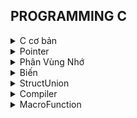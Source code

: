 ## PROGRAMMING C

<details>

<summary>C cơ bản</summary>

### Sử dụng thư viện #include <stdint.h>
- Một số kiểu dữ liệu thông dụng:

	| Name | Type | Range | 
  	|:-------:|:--------:|:--------:|
  	|int8|1 byte signed|-128 to 127|
	|uint8_t |1 byte unsgined|0 to 255|
	|int16_t |2 bytes signed|-32768 to 32767|
    |uint16_t|2 byte unsigned|0 to 65535|
    |int32_t |2 byte unsigned|-2147483648 to 2147483647|
    |uint32_t|4 bytes unsigned|0 to 4294967295|
    |int64_t |8 bytes signed|-9223372036854775808 to 9223372036854775807|
    |uint64_t|8 bytes unsigned|0 to 18446744073709551615|
- int8_t là kiểu dữ liệu số nguyên có dấu với độ lớn 8 bits (bit là đơn vị lưu trữ nhỏ nhất trong máy tính), và 1 byte độ lớn vùng nhớ máy tính tương đương với 8 bits. Tương tự cho các kiểu dữ liệu khác như int64_t là kiểu số nguyên 8 bytes (64 bits bằng 8 bytes).
- uint8_t là kiểu dữ liệu số nguyên không dấu có range là 2^8 = 256 - 1 = 0 to 255.

### Sử dụng Typedef
- Typedef được sử dụng để cung cấp kiểu cho một tên mới.

 `typedef unsigned char BYTE;`
- Sau khi gán typedef, `BYTE` có thể được sử dụng như là viết tắt cho `unsigned char`

`BYTE b1, b2;`

#### Ví dụ:
```c
#include <stdio.h>
typedef float typefloat;
int main(){
    typefloat a = 10.3; 
    printf("a=%f\n", a); // a=10.3
    return 0;
}
```
### Sử dụng function
- Dùng để tạo ra các chương trình con, khi sử dụng ta chỉ cần gọi function() vào hàm main();

#### Ví dụ:
```c
#include <stdio.h>
void tich(int a, int b){  //Đây là hàm tich()
    printf("Tich %d va %d la %d",a, b, a*b);
}
int tong(int c, int d){ //Hàm này có kiểu trả về là int
    return c+d;
}
int main(){
    tich(2,3); // tich 2 va 3 la 6
    printf("Tong c va d la %d",tong(4,5)); //Tong c va d la 9
    return 0;
}
```
### Vòng lặp for
- Vòng lặp for là cấu trúc điều khiển lặp được dùng để thực hiện một lệnh hay một khối lệnh với số lần lặp được xác định
```c
    for(khởi tạo giá trị biến lặp; điều kiện lặp; cập nhật biến lặp){
        //Các lệnh cần lặp
    }
```
#### Ví dụ:
```c
#include<stdio.h>

int main(){
    for(int i = 0; i<3; i++){
        printf("%d ", i); // 0 1 2.
    };
    return 0;
}
```
### Lệnh Break
- Lệnh break là điều kiện dùng để thoát lệnh chương trình trong một vòng lặp.
#### Ví dụ:
```c
#include <stdio.h>
int main(){
    uint8_t i = 0;
    for(;;i++)
    {
        if(i>4)break;
        printf("%d ", i); //0 1 2 3 4.
    }
    return 0;
}
```
### Lệnh continue
- Lệnh continue hoạt động giống câu lệnh break. Thay vì buộc kết thúc vòng lặp, nó buộc trở về kiểm tra điều kiện để thực hiện vòng lặp tiếp theo và bỏ qua các lệnh bên trong vòn lặp hiện tại sau lệnh continue.
#### Ví dụ:
```c
#include<stdio.h>

int main(){
    for(int i = 0; i < 5; i++){
        if(i==2) continue;
        printf("%d ", i); // 0 1 3 4
    }
    return 0;
}
```
### Vòng lặp While
- Vòng lặp while được sử dụng để lặp một phần của chương trình một vài lần. Nếu số lần lặp không được xác định trước thì vòng lặp lặp while được khuyến khích sử dụng trong trường hợp này.
#### Ví dụ
```c
#include <stdio.h>
int main(){
    int i = 0;
    while (i<10>){
        printf("i: %d ", i);  // 0 1 2 3 4 5 6 7 8 9
        i++;
    }
    return 0;
}
```
### Vòng lặp Do-While
- Vòng lặp Do-While sẽ chạy chương trình trong do {} trước bất kể điều kiện đúng hay sai. Sau khi chạy chương trình xong sẽ kiểm tra điều kiện while().
#### Ví dụ:
```c
#include <stdio.h>
int main(){
    int i = 0;
    do{
        printf("i = %d ", i); // 0 1 2 3 4
        i++;
    }while(i<5);
}
```
### Mệnh đề If_Else.
- Mệnh đề If-else được sử dụng để kiểm tra một biểu thức điều kiện nào đó có đúng hay không, nếu đúng thì thực thi những câu lệnh bên trong khối lệnh if và ngược lại nếu sai thì nó sẽ bỏ qua những câu lệnh đó.
1. Mệnh đề if
```c
 if (condition) {  
  // khối
   lệnh này được thực thi nếu condition = true
}
```
#### Ví dụ
```c
#include <stdio.h>
int main () {
   int num = 10;
        if (num % 2 == 0) {
            printf("num la so chan."); //num la so chan
        }   
   return 0;
}
```
2. Mệnh đề if-else
```c
if (condition) {  
  // khối lệnh này được thực thi nếu condition = true
} else {
  // khối lệnh này được thực thi nếu condition = false
}
```
#### Ví dụ:
```c
#include <stdio.h>
int main() {
    int num = 11;
    if (num % 2 == 0) {
        printf("num la so chan.");
    } else {
        printf("num la so le.");   //num la so le
    }
    return 0;
}
```
3. Mệnh đề if-elseif-else
```c
if (condition1) {  
  // khối lệnh này được thực thi nếu condition1 = true
} else if (condition2) {
  // khối lệnh này được thực thi nếu condition1 = false và condition2 = true
...
} else {
  // khối lệnh này được thực thi nếu nếu tất cả những điều kiện trên = false
}
```
#### Ví dụ:
```c
#include <stdio.h>
 
int main() {
    int num;
    printf("Nhap 1 so de kiem tra thang diem:");
    scanf("%d", &num);
    if (num < 0 || num >= 100) {
        printf("Ban nen nhap so tu 1 den 100");
    } else if (num > 0 && num < 50) {
        printf("Fail");
    } else if (num >= 50 && num < 60) {
        printf("D Grade");
    } else if (num >= 60 && num < 70) {
        printf("C Grade");
    } else if (num >= 70 && num < 80) {
        printf("B Grade");
    } else if (num >= 80 && num < 90) {
        printf("A Grade");
    } else if (num >= 90 && num <= 100) {
        printf("A+ Grade");
    }
    return 0;
    //Nhap 1 so de kiem tra thang diem: 80
    //A Grade
    //Nhap 1 so de kiem tra thang diem: 101
    //Ban nen nhap so tu 1 den 100
}
```
### Enum và Swich-Case
- Switch-Case tương tự if-else và khi sử dụng switch-case cho hiệu năng tốt hơn.
```c
switch (expression)
​{
   case constant1:
     // statements
     break;
   case constant2:
     // statements
     break;
   .
   .
   .
   default:
     // default statements
}
```
- Enum là kiểu dữ liệu cố định, chỉ cho phép biến nhận số số giá trị nhất định nào đó. Các giá trị enum có thể coi là một hằng số. Việc sử dụng enum giúp đảm bảo giá trị các biến chỉ nhận các giá trị mong đợi.
```c
enum enum_name{constant1, constant2, constant3, .......};
```
#### Ví dụ về sự kết hợp giữa enum và switch case.
```c
#include <stdio.h>
typedef enum{
    Thu2,
    Thu3,
    Thu4,
    Thu5,
    Thu6,
    Thu7,
    CN
}Thu;
int main(){
    Thu thu = Thu2;
    switch(thu){
    case Thu2;
        printf("Thu 2\n");
        break;
    case Thu3;
        printf("Thu 3\n");
        break;    
    case Thu4;
        printf("Thu 4\n");
        break;
    case Thu5;
        printf("Thu 5\n");
        break;
    case Thu6;
        printf("Thu 6\n");
        break;
    case Thu7;
        printf("Thu 7\n");
        break; 
    case CN;
        printf("CN\n");
        break;                      
    }
    return 0;
}
```
</details>
<details>

<summary>Pointer</summary>

- là biến dùng để trỏ đến địa chỉ của một biến khác chứa giá trị của biến đó.
- Bộ nhớ RAM chứa rất nhiều ô nhớ, mỗi ô nhớ có kích thước 1 byte.
- Mỗi ô nhớ có địa chỉ duy nhất và địa chỉ này được đánh số từ 0 trở đi. Nếu CPU 32 bit thì có 2^32 địa chỉ có thể đánh cho các ô nhớ trong RAM.

![pointer](https://gochocit.com/wp-content/uploads/2021/09/dia-chi-don-vi-nho-duoc-danh-dia-chi.png)

Khi khai báo biến, trình biên dịch dành riêng một vùng nhớ với địa chỉ duy nhất để lưu biến. Trình biên dịch có nhiệm vụ liên kết địa chỉ ô nhớ đó với tên biến. Khi gọi tên biến, nó sẽ truy xuất tự động đến ô nhớ đã liên kết với tên biến để lấy dữ liệu. Các bạn phải luôn phân biệt giữa địa chỉ bộ nhớ và dữ liệu được lưu trong đó.

![pointer](https://gochocit.com/wp-content/uploads/2021/09/dia-chi-cua-bien-la-dia-chi-o-nho-dau-tien.png)

### Cú pháp con trỏ.
`Kiểu_dữ_liệu* tên_con_trỏ`
#### Ví dụ:
- `int *ptr; // Con trỏ kiểu số nguyên`
- `float *ptr; // Con trỏ kiểu số thực`
- `void *ptr; // Con trỏ không có kiểu dữ liệu trả về` 
- `int *ptr[]; // Con trỏ kiểu mảng có kiểu số nguyên`
- `void *ptr[]; // Con trỏ kiểu mảng không có kiểu dữ liệu trả về`

### Lưu ý khi sử dụng con trỏ.
#### Kiểu dữ liệu của biến chứa giá trị khi ta tạo một con trỏ thì con trỏ đó cũng phải giống kiểu dữ liệu của biến đó.

#### Ví dụ:
```c
int a = 10; // a là biến có kiểu dữ liệu số nguyên
char b = 'c' // y là biến có kiểu dữ liệu ký tự
int *ptr = &a; // ptr là con trỏ trỏ đến địa chỉ biến a và con trỏ phải là con trỏ kiểu dữ liệu số nguyên nên chương trình đúng.
float *ptrr = &b // ptrr là con trỏ trỏ đến địa chỉ biến b nhưng mà con trỏ có kiểu dữ liệu khác kiểu dữ liệu biến b nên chương trình sai.
```
### Kích thước con trỏ
#### Ví dụ khai báo con trỏ:
```c
char *p1;
int *p2;
float *p3;
double *p4;
```
Kích thước này của các biến con trỏ phụ thuộc vào môi trường hệ thống máy tính:
- Môi trường MS-DOS 16 bit: 2 bytes
- Môi trường Windows 32 bit: 4 bytes
- Môi trường Windows 64 bit: 8 bytes
#### Chương trình xem kích thước con trỏ
```c
#include <stdio.h>

int main() {
	char *p1;
	int *p2;
	float *p3;
	double *p4;
	printf("Size of char type pointer: %lu\n bytes",sizeof(char *));   // 8 bytes
    printf("Size of int type pointer: %lu\n bytes",sizeof(int *));     // 8 bytes
    printf("Size of float type pointer: %lu\n bytes",sizeof(float *)); // 8 bytes
    printf("Size of double type pointer: %lu\n bytes",sizeof(double *));// 8 bytes
	return 0;
}
```
### Con trỏ NULL

Con trỏ NULL là con trỏ có địa chỉ 0x00 đây là con trỏ ứng dụng rất nhiều vào các dự án thực tế vì tính ổn định và dễ kiểm soát chương trình và khi các biến con trỏ mà ta không sử dụng thì nên gán NULL.

#### Ví dụ:
```c
int *ptr; // đây là con trỏ chưa khởi tạo và trỏ đến một địa chỉ bất kì.
int *ptrr = NULL; // đây là con trỏ có giá trị 0x00.
int *ptrrr = null; // là sai, null phải viết hoa 
```
### Pointer to Pointer

Là một con trỏ trỏ đến địa chỉ của một con trỏ khác. Sử dụng rất nhiều vào các bài toán Linker list.

#### Ví dụ:
```c
 int a = 20;
 int *ptr = &a;
 int **ptp = &ptr;
 printf("Gia tri của a la: %d\n", *ptr); // a = 20
 printf("Dia chi của a la: %d\n", ptr); // Địa chỉ a la: 0061FF18 
 printf("Gia tri cua a la: %d\n", **ptp); // a = 20
 printf("Dia chi cua a la: %d\n", ptp); // Địa chỉ a: 0061FF14
```

### Con trỏ hàm
- Con trỏ hàm dùng để trỏ đến địa chỉ của các hàm.
- Cú pháp: `kiểu trả về(*tên con trỏ)(intput-parameter)`
#### Ví dụ:
```c
#include <stdio.h>
int tong (int a, int b){
    printf("Tong %d va %d la: %d", a, b, a+b);
    return a+b;
}
float tich(float a, float b){
    return a*b;
}
int main(){
    int(*ptr)(int,int); // Con trỏ hàm
    ptr = &tong;
    ptr(2,5); //Tong 2 va 5 la 7
    float(*ptrTich)(float,float) = &tich;
    printf("Tich la: %d\n", ptrTich(3,3)); //Tich la: 9
    return 0;
}
```
### Sử dụng con trỏ hàm như một Input Parameter
```c
#include<stdio.h>
void tong (int a, int b){
    printf("Tong %d va %d la: %d",a ,b, a+b);
}
void tinhtoan(void(*ptrTinhToan)(int,int), int a, int b){
    printf("Tinh toan\n");
    ptrTinhToan(a,b);
}
int main(){
    tinhtoan(&tong, 3, 4); //Tong 3 va 4 la: 7
    return 0;
}
```
### Sử dụng con trỏ hàm trong một mảng
```c
#include<stdio.h>
void tong (int a, int b){
    printf("Tong %d va %d la: %d",a ,b, a+b);
}
void hieu (int a, int b){
    printf("Hieu %d va %d la: %d", a, b, a-b);
}
int main(){
    
    void *ptr[]={&tong, &hieu};
    ((void(*)(int ,int))ptr[0])(2,3); // Tong 2 va 3 la 5
    ((void(*)(int ,int))ptr[1])(5,2); // Hieu 5 va 2 la 3
    return 0;
}
```

</details>

<details>

<summary>Phân Vùng Nhớ</summary>

|          Stack          |
| :---------------------: |
|            ↓            |
|            ↑            |
|          Heap           |
| Bss(Uninitialized data) |
| Data(Initialized data)  |
|          Text           |

##### Text:
- Quyền truy cập chỉ Read và nó chưa lệnh để thực thi nên tránh sửa đổi instruction.
- Chứa khai báo hằng số trong chương trình (.rodata)
##### Ví dụ
```c
#include <stdio.h>
const int i = 10;  // Biến i được lưu ở phân vùng text, chỉ đọc và không thể thay đổi giá trị
int main(){
    printf("i = %d\n, i");
    return 0;
}
```
##### Data:
- Quyền truy cập là read-write.
- Chứa biến toàn cục or biến static với giá trị khởi tạo khác không.
- Được giải phóng khi kết thúc chương trình. 
##### Ví dụ
```c
#include <stdio.h>
int a = 10;        // biến toàn cục, giá trị khởi tạo khác 0, được lưu ở phân vùng DATA
static int b = 20; //static toàn cục, được lưu ở phân vùng DATA
void test(){
    static int c = 30; //Static cục bộ(tức là nằm trong hàm), được lưu ở phân vùng DATA
}
int main(){
    printf("%d\n%d", a, b);
    test();
    //Khi thoát chương trình thì các biến này sẽ bị thu hồi lại.
    return 0;
}
```
##### Bss
- Quyền truy cập là read-write.
- Chứa biến toàn cục or biến static với giá trị khởi tạo bằng không or không khởi tạo.
- Được giải phóng khi kết thúc chương trình.
##### Ví dụ
```c
#include <stdio.h>
    int a = 0;    //Khởi tạo bằng 0 -> BSS
    static int b; //Static toàn cục không khởi tạo -> BSS
void test(){
    static int c; //Static cục bộ không khởi tạo -> BSS
}
int main(){
    printf("%d\n%d\n", a, b);
    test();
    return 0;
}
```
##### Stack
- Quyền truy cập là read-write.
- Được sử dụng cấp phát cho biến local, input parameter của hàm,…
- Sẽ được giải phóng khi ra khỏi block code/hàm
##### Ví dụ
```c
#include <stdio.h>
void tong(int a, int b){        //int a, int b: InputParameter. Được lưu ở phân vùng Stack
    int c;                      //int c: Biến cục bộ. Được lưu ở phân vùng stack
    c=a+b;
    printf("Tong a va b: %d\n", a+b);
    printf("dia chi a: %p\n", &a);
    printf("dia chi b: %p\n", &b);
    printf("dia chi c: %p\n", &c);
}
int main(){
    tong(5, 6); // Khởi tạo int a = 5, int b = 6, int c và có các địa chỉ tương ứng
    tong(2, 5); // Thu hồi địa chỉ các biến a,b,c của phép tính tong(5,6) và khởi tạo lại sử dụng lại các địa chỉ đó.
    return 0;
}
```
##### Heap
- Quyền truy cập là read-write.
- Được sử dụng để cấp phát bộ nhớ động như: Malloc, Calloc, …
- Sẽ được giải phóng khi gọi hàm free,…
##### Ví dụ
```c
#include <stdio.h>
#include <stdlib.h>

int main(){
    uint16_t *ptr = (uint16_t *)malloc(sizeof(uint16_t)*5); //Cần 5 ô nhớ và uint16_t -> 2 byte/1 ô nhớ. Vậy malloc cần 5x2 = 10 byte.
    for(int i = 0; i < 5; i++){
        ptr[i] = 2*i;
    }
    for(int i = 0; i < 5; i++){
        printf("i = %d\n", ptr[i]);
    }
    ptr =(uint16_t *)realloc(ptr, sizeof(uint16_t)*7); //Thay đổi 5 ô nhớ thành 7 ô nhớ bằng realloc
    for(int i = 0; i < 7; i++){
        ptr[i] = 2*i;
    }
    for(int i = 0; i < 7; i++){
        printf("i = %d\n", ptr[i]);
    }
    free(ptr); //Thu hồi vùng nhớ
    return 0;
}
```
### Sự khác nhau giữa bộ nhớ Heap và bộ nhớ Stack
- Bộ nhớ Heap và bộ nhớ Stack bản chất đều cùng là vùng nhớ được tạo ra và lưu trữ trong RAM khi chương trình được thực thi.
- Bộ nhớ Stack được dùng để lưu trữ các biến cục bộ trong hàm, tham số truyền vào... Truy cập vào bộ nhớ này rất nhanh và được thực thi khi chương trình được biên dịch.
- Vùng nhớ Stack được quản lý bởi hệ điều hành, dữ liệu được lưu trong Stack sẽ tự động hủy khi hàm thực hiện xong công việc của mình.
- Bộ nhớ Heap được dùng để lưu trữ vùng nhớ cho những biến con trỏ được cấp phát động bởi các hàm malloc - calloc - realloc (trong C). 
- Nếu liên tục cấp phát vùng nhớ mà không giải phóng thì sẽ bị lỗi tràn vùng nhớ Heap (Heap overflow).
#### Kích thước vùng nhớ.

- Stack: kích thước của bộ nhớ Stack là cố định, tùy thuộc vào từng hệ điều hành, ví dụ hệ điều hành Windows là 1 MB, hệ điều hành Linux là 8 MB (lưu ý là con số có thể khác tùy thuộc vào kiến trúc hệ điều hành của bạn).
- Heap: kích thước của bộ nhớ Heap là không cố định, có thể tăng giảm do đó đáp ứng được nhu cầu lưu trữ dữ liệu của chương trình.

#### Đặc điểm vùng nhớ.

- Stack: vùng nhớ Stack được quản lý bởi hệ điều hành, dữ liệu được lưu trong Stack sẽ tự động hủy khi hàm thực hiện xong công việc của mình.
- Heap: Vùng nhớ Heap được quản lý bởi lập trình viên (trong C hoặc C++), dữ liệu trong Heap sẽ không bị hủy khi hàm thực hiện xong, điều đó có nghĩa bạn phải tự tay hủy vùng nhớ bằng câu lệnh free (trong C), và delete hoặc delete [] (trong C++), nếu không sẽ xảy ra hiện tượng rò rỉ bộ nhớ. 
- Lưu ý: việc tự động dọn vùng nhớ còn tùy thuộc vào trình biên dịch trung gian.

#### Vấn đề lỗi xảy ra đối với vùng nhớ

- Stack: bởi vì bộ nhớ Stack cố định nên nếu chương trình bạn sử dụng quá nhiều bộ nhớ vượt quá khả năng lưu trữ của Stack chắc chắn sẽ xảy ra tình trạng tràn bộ nhớ Stack (Stack overflow), các trường hợp xảy ra như bạn khởi tạo quá nhiều biến cục bộ, hàm đệ quy vô hạn,...

```c
int foo(int x){
    printf("De quy khong gioi han\n");
    return foo(x);
}
```
- Heap: Nếu bạn liên tục cấp phát vùng nhớ mà không giải phóng thì sẽ bị lỗi tràn vùng nhớ Heap (Heap overflow). Nếu bạn khởi tạo một vùng nhớ quá lớn mà vùng nhớ Heap không thể lưu trữ một lần được sẽ bị lỗi khởi tạo vùng nhớ Heap thất bại.

```c
int *A = (int *)malloc(18446744073709551615);
```
</details>

<details>

<summary>Biến</summary>

- Một biến trong C là tên của vị trí bộ nhớ. Nó được sử dụng để lưu trữ dữ liệu. Giá trị của nó có thể được thay đổi và nó có thể được sử dụng lại nhiều lần. Mỗi biến trong C có một loại dữ liệu cụ thể, xác định kích thước của bộ nhớ của biến; phạm vi các giá trị có thể được lưu trữ trong bộ nhớ đó.Tên của một biến có thể bao gồm các chữ cái, chữ số và ký tự gạch dưới

## Cách khai báo cú pháp sử dụng biến

`kiểu_dữ_liệu tên_biến = giá_trị;`

##### Ví dụ:

- Biến số nguyên : `int a = 10;`
- Biến số thực (dấu chấm động có độ chính xác đơn)   : `float a = 10.3;`
- Biến số thực (dấu chấm động độ chính xác kép): `double a = 1.2345;`
- Biến ký tự     : `char a = 'abc';`
- Biến boolean   : `int True = 1;`
- Biến mảng : `int a[]= {2, 6, 4, 8, 10};`
- Biến con trỏ : `int *ptr = NULL;`

## Cách hoạt động biến Static
### Đối với static cục bộ.
- Được lưu ở phần vùng DATA nếu có khởi tạo giá trị hoặc phân vùng BSS nếu không khởi tạo giá trị và sẽ tồn tại hết vòng đời của chương trình.
- Vẫn giữ nguyên giá trị và không bị thu hồi vùng nhớ.
##### Ví dụ:
```c
#include <stdio.h>
void test(){
    static int a = 1;  //0xc1. 
    printf("a = %d\n", a);
    a++;
}
int main(){
    test();  // 1
    test();  // 2. Vì là static nên sẽ không lấy lại giá trị ban đầu mà sẽ thực hiện lệnh tiếp theo.
}
```
### Đối với static toàn cục
- Static toàn cục chỉ được sử dụng trong file.c chứa nó mà thôi, không thể truy cập sang các file.c khác trong 1 folder.
##### Ví dụ:
- trong File chứa:
`main.c`
```c
#include <stdio.h>

extern void test(); //extern sử dụng để lấy dữ liệu từ file test.c

extern int a;// Lỗi vì không thể lấy biến a từ test.c do static toàn cục.Nếu trong test.c thay static int a = 1 thành int a = 1 thì chương trình đúng.

int main(){
    test(); // a = 1
    a = 10  // a = 10
    test(); // a = 11
    return 0;
}
```
`test.c`
```c
#include <stdio.h>

static int a = 1; //Static toàn cục -> DATA
//int a=1;
void test(){
    printf("a=%d\n", a); 
    a++;
}
```
### Biến register
- Biến register được sử dụng để tối ưu tốc độ xử lý chương trình, khi khai báo biến này thì nó sẽ thực thi sang bộ xử lý trung tâm ALU, sau khi ALU tính toán xong sẽ trả kết quả về cho Register.
#### Ví dụ:
```c
#include <stdio.h>
#include <time.h>

int main()
{
    clock_t start, end;
    double test;
    register int i; // time: 1.256000
    int i;          // time: 7.634000
    start = clock()
    for (i = 0; i < 0xFFFFFFFF; i++);
    end = clock();
    test = ((double)(end - start))/CLOCKS_PER_SEC;
    printf("time: %f\n", test);
    return 0;
}
```
### Biến Volatile
- Biến volatile được sử dụng để tránh việc lập lại của biến chứ volatile nhầm tối ưu chương trình, nó chỉ khởi tạo và chạy ban đầu sau khi lặp lại bước tiếp theo sẽ bỏ qua biến chứa volatie.
#### Ví dụ:
```c
#include <stdio.h>
void A(){
}
void B(){
}
int main()
{
    while(<1){
        volatile int var; //Chương trình chạy biến var,sau lần tiếp theo sẽ bỏ qua
        A();             
        B();
    }
    return 0;
}
```
Trong lập trình nhúng, chúng ta hay gặp đoạn code khi ta khai báo 1 biến đếm count, mỗi khi bấm nút xảy ra ngắt ngoài, chúng ta tăng biến đếm count. Tuy nhiên, khi chúng ta bật tính năng tối ưu code của compiler, nó sẽ hiểu rằng các biến như vậy dường như không thay đổi giá trị bởi phần mềm nên compiler có xu hướng loại bỏ biến count để có thể tối ưu kích cỡ file code chạy được sinh ra.
</details>


<details>

<summary>StructUnion</summary>

## Struct
- Struct là kiểu dữ liệu do người dùng tự định nghĩa
```c
struct structureName 
{
    dataType member1;
    dataType member2;
    ...
};
```
### Ví dụ:
```c
#include <stdio.h>
typedef struct{
    int x;
    int y;
}toado;
int main(){
    toado M ={10, 12}; // điểm M có tọa độ x là 10 y là 12
    toado M ={.x=10}; // M(10,0)
    toado M ={.y=12}; // M(0,12)
    return 0;
}
```
### Áp dụng Struct trong quản lý bộ nhớ
```c
#include <stdio.h>
#include <stdint.h>
typedef struct{
    uint16_t x[10]; //4x2+4x2+2x2+ 4byte
    uint8_t  y[5];  //1+ 1x4 + 3byte bộ nhớ đệm
    uint32_t z[8];  //1x4+2x4+2x4+2x4
}use;
int main(){
    printf("size: %lu\n",sizeof(use)); // 60
    return 0;
}
```
## Union
- Union là kiểu dữ liệu do người dùng định nghĩa
```c
union structureName 
{
    dataType member1;
    dataType member2;
    ...
};
```
### Áp dụng Union trong quản lý bộ nhớ
```c
#include <stdio.h>
#include <stdint.h>
typedef union{
    uint8_t var1;         //1 byte
    uint16_t var2[10];    //2 bytes + 4 bytes
    uint64_t var3;        //8 bytes
}typeUnion;
int main(){
    printf("size: %lu\n",sizeof(typeUnion));
    return 0;
}
```
### Kết hợp Struct và Union trong việc truy xuất Data
```c
#include <stdio.h>
#include <stdint.h>

typedef union
{
    struct
    {
        uint8_t ID[2];
        uint8_t Data[3];
        uint8_t checkSum[1];
    }object;
    uint8_t array[6];
}dataFrame;


int main(int argc, char const* argv[])
{

    dataFrame test;

    test.object.ID[0] = 0x01;
    test.object.ID[1] = 0x02;

    test.object.Data[0] = 0x10;
    test.object.Data[1] = 0xA2;
    test.object.Data[2] = 0xB4;

    test.object.checkSum[0] = 0xF2;

    return 0;
}
```
### So sánh Struct và Union
Về mặt ý nghĩa, struct và union cơ bản giống nhau. Tuy nhiên, về mặt lưu trữ trong bộ nhớ, chúng có sự khác biệt rõ rệt như sau:
- struct: Dữ liệu của các thành viên của struct được lưu trữ ở những vùng nhớ khác nhau. Do đó kích thước của 1 struct tối thiểu bằng kích thước các thành viên cộng lại tại vì còn phụ thuộc vào bộ nhớ đệm (struct padding)
- Union : Dữ liệu các thành viên sẽ dùng chung 1 vùng nhớ. Kích thước của union được tính là kích thước lớn nhất của kiểu dữ liệu trong union. Việc thay đổi nội dung của 1 thành viên sẽ dẫn đến thay đổi nội dung của các thành viên khác.

</details>

<details>

<summary>Compiler</summary>

Quy trình dịch là quá trình chuyển đổi từ ngôn ngữ bậc cao (NNBC) (C/C++, Pascal, Java, C#…) sang ngôn ngữ đích (ngôn ngữ máy) để máy tính có thể hiểu và thực thi. Ngôn ngữ lập trình C là một ngôn ngữ dạng biên dịch. Chương trình được viết bằng C muốn chạy được trên máy tính phải trải qua một quá trình biên dịch để chuyển đổi từ dạng mã nguồn sang chương trình dạng mã thực thi. Quá trình được chia ra làm 4 giai đoạn chính:

- Giai đoàn tiền xử lý (Pre-processor)
- Giai đoạn dịch NNBC sang Asembly (Compiler)
- Giai đoạn dịch asembly sang ngôn ngữ máy (Asember)
- Giai đoạn liên kết (Linker)

![Compiler](https://media.geeksforgeeks.org/wp-content/uploads/20230404112946/Compilation-Process-in-C.png)

1. Giai đoạn tiền xử lý – Preprocessor
- Nhận mã nguồn
- Xóa bỏ tất cả chú thích, comments của chương trình
- Chỉ thị tiền xử lý (bắt đầu bằng #) cũng được xử lý

Ví dụ: chỉ thị #include cho phép ghép thêm mã chương trình của một tệp tiêu để vào mã nguồn cần dịch. Các hằng số được định nghĩa bằng #define sẽ được thay thế bằng giá trị cụ thể tại mỗi nơi sử dụng trong chương trình.

2. Công đoạn dịch Ngôn Ngữ Bậc Cao sang Assembly.
- Phân tích cú pháp (syntax) của mã nguồn NNBC
- Chuyển chúng sang dạng mã Assembly là một ngôn ngữ bậc thấp (hợp ngữ) gần với tập lệnh của bộ vi xử lý.

3. Công đoạn dịch Assembly.
- Dich chương trình => Sang mã máy 0 và 1
- Một tệp mã máy (.obj) sinh ra trong hệ thống sau đó.

4. Giai đoạn Linker

- Trong giai đoạn này mã máy của một chương trình dịch từ nhiều nguồn (file .c hoặc file thư viện .lib) được liên kết lại với nhau để tạo thành chương trình đích duy nhất
- Mã máy của các hàm thư viện gọi trong chương trình cũng được đưa vào chương trình cuối trong giai đoạn này.
- Chính vì vậy mà các lỗi liên quan đến việc gọi hàm hay sử dụng biến tổng thể mà không tồn tại sẽ bị phát hiện. Kể cả lỗi viết chương trình chính không có hàm main() cũng được phát hiện trong liên kết.
- Kết thúc quá trình tất cả các đối tượng được liên kết lại với nhau thành một chương trình có thể thực thi được (executable hay .exe) thống nhất.


</details>

<details>

<summary>MacroFunction</summary>

Macro:

- Được xử lý bởi preprocessor

- Thay thế đoạn code được khai báo macro vào bất cứ chỗ nào xuất hiện macro đó

- VD: #define SUM(a,b) (a+b)

- Preprocessor khi gặp bất kỳ lời gọi SUM(first+last) nào thì thay ngay bằng (first+last)

Inline
- Được xử lý bởi compiler

- Được khai báo với từ khóa inline

- Khi compiler thấy bất kỳ chỗ nào xuất hiện inline function, nó sẽ thay thế chỗ đó bởi định nghĩa của hàm đã được compile tương ứng. –> Phần được thay thế không phải code mà là đoạn code đã được compile

Hàm bình thường
- Khi thấy hàm được gọi, compiler sẽ phải lưu con trỏ chương trình PC hiện tại vào stack; chuyển PC tới hàm được gọi, thực hiện hàm đó xong và lấy kết quả trả về; sau đó quay lại vị trí ban đầu trong stack trước khi gọi hàm và tiếp tục thực hiện chương trình.

- Như có thể thấy, các này khiến chương trình tốn thời gian hơn là chỉ cần thay thế đoạn code đã được compile (cách của inline function)

So sánh
- Macro đơn giản là chỉ thay thế đoạn code macro vào chỗ được gọi trước khi được biên dịch

- Inline thay thế đoạn mã code đã được biên dịch vào chỗ được gọi

- Hàm bình thường phải tạo một function call, lưu địa chỉ trước khi gọi hàm vào stack sau đó mới thực hiện hàm và sau cùng là quay trở về địa chỉ trên stack trước khi gọi hàm và thực hiện tiếp chương trình

- Macro khiến code trở nên dài hơn rất nhiều so với bình thường nhưng thời gian chạy nhanh.

- Hàm inline cũng khiến code dài hơn, tuy nhiên nó làm giảm thời gian chạy chương trình

- Hàm bình thường sẽ phải gọi function call nên tốn thời gian hơn inline function nhưng code ngắn gọn hơn.
</details>
